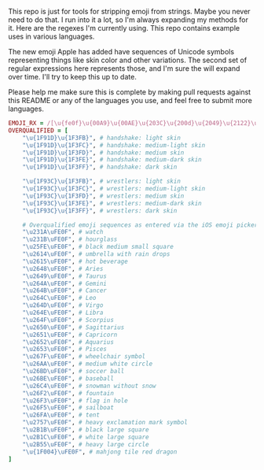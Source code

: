 This repo is just for tools for stripping emoji from
strings. Maybe you never need to do that. I run into it a
lot, so I'm always expanding my methods for it. Here are the
regexes I'm currently using. This repo contains example uses
in various languages.

The new emoji Apple has added have sequences of Unicode
symbols representing things like skin color and other
variations. The second set of regular expressions here
represents those, and I'm sure the will expand over time.
I'll try to keep this up to date.

Please help me make sure this is complete by making pull
requests against this README or any of the languages you
use, and feel free to submit more languages.

```ruby
EMOJI_RX = /[\u{fe0f}\u{00A9}\u{00AE}\u{203C}\u{200d}\u{2049}\u{2122}\u{2139}\u{2194}-\u{2199}\u{21A9}-\u{21AA}\u{231A}-\u{231B}\u{2328}\u{23CF}\u{23E9}-\u{23F3}\u{23F8}-\u{23FA}\u{24C2}\u{25AA}-\u{25AB}\u{25B6}\u{25C0}\u{25FB}-\u{25FE}\u{2600}-\u{2604}\u{260E}\u{2611}\u{2614}-\u{2615}\u{2618}\u{261D}\u{2620}\u{2622}-\u{2623}\u{2626}\u{262A}\u{262E}-\u{262F}\u{2638}-\u{263A}\u{2642}-\u{2653}\u{2660}\u{2663}\u{2665}-\u{2666}\u{2668}\u{267B}\u{267F}\u{2692}-\u{2694}\u{2696}-\u{2697}\u{2699}\u{269B}-\u{269C}\u{26A0}-\u{26A1}\u{26AA}-\u{26AB}\u{26B0}-\u{26B1}\u{26BD}-\u{26BE}\u{26C4}-\u{26C5}\u{26C8}\u{26CE}-\u{26CF}\u{26D1}\u{26D3}-\u{26D4}\u{26E9}-\u{26EA}\u{26F0}-\u{26F5}\u{26F7}-\u{26FA}\u{26FD}\u{2702}\u{2705}\u{2708}-\u{270D}\u{270F}\u{2712}\u{2714}\u{2716}\u{271D}\u{2721}\u{2728}\u{2733}-\u{2734}\u{2742}\u{2744}\u{2747}\u{274C}\u{274E}\u{2753}-\u{2755}\u{2757}\u{2763}-\u{2764}\u{2795}-\u{2797}\u{27A1}\u{27B0}\u{27BF}\u{2934}-\u{2935}\u{2B05}-\u{2B07}\u{2B1B}-\u{2B1C}\u{2B50}\u{2B55}\u{3030}\u{303D}\u{3297}\u{3299}\u{1F004}\u{1F0CF}\u{1F170}-\u{1F171}\u{1F17E}-\u{1F17F}\u{1F18E}\u{1F191}-\u{1F19A}\u{1F201}-\u{1F202}\u{1F21A}\u{1F22F}\u{1F232}-\u{1F23A}\u{1F250}-\u{1F251}\u{1F300}-\u{1F321}\u{1F324}-\u{1F393}\u{1F396}-\u{1F397}\u{1F399}-\u{1F39B}\u{1F39E}-\u{1F3F0}\u{1F3F3}-\u{1F3F5}\u{1F3F7}-\u{1F4FD}\u{1F4FF}-\u{1F53D}\u{1F549}-\u{1F54E}\u{1F550}-\u{1F567}\u{1F56F}-\u{1F570}\u{1F573}-\u{1F579}\u{1F587}\u{1F58A}-\u{1F58D}\u{1F590}\u{1F595}-\u{1F596}\u{1F5A5}\u{1F5A8}\u{1F5B1}-\u{1F5B2}\u{1F5BC}\u{1F5C2}-\u{1F5C4}\u{1F5D1}-\u{1F5D3}\u{1F5DC}-\u{1F5DE}\u{1F5E1}\u{1F5E3}\u{1F5EF}\u{1F5F3}\u{1F5FA}-\u{1F64F}\u{1F680}-\u{1F6C5}\u{1F6CB}-\u{1F6D0}\u{1F6E0}-\u{1F6E5}\u{1F6E9}\u{1F6EB}-\u{1F6EC}\u{1F6F0}\u{1F6F3}\u{1F910}-\u{1F918}\u{1f937}\u{1F980}-\u{1F984}\u{1F9C0}]+/.freeze
OVERQUALIFIED = [
    "\u{1F91D}\u{1F3FB}", # handshake: light skin
    "\u{1F91D}\u{1F3FC}", # handshake: medium-light skin
    "\u{1F91D}\u{1F3FD}", # handshake: medium skin
    "\u{1F91D}\u{1F3FE}", # handshake: medium-dark skin
    "\u{1F91D}\u{1F3FF}", # handshake: dark skin

    "\u{1F93C}\u{1F3FB}", # wrestlers: light skin
    "\u{1F93C}\u{1F3FC}", # wrestlers: medium-light skin
    "\u{1F93C}\u{1F3FD}", # wrestlers: medium skin
    "\u{1F93C}\u{1F3FE}", # wrestlers: medium-dark skin
    "\u{1F93C}\u{1F3FF}", # wrestlers: dark skin

    # Overqualified emoji sequences as entered via the iOS emoji picker.
    "\u231A\uFE0F", # watch
    "\u231B\uFE0F", # hourglass
    "\u25FE\uFE0F", # black medium small square
    "\u2614\uFE0F", # umbrella with rain drops
    "\u2615\uFE0F", # hot beverage
    "\u2648\uFE0F", # Aries
    "\u2649\uFE0F", # Taurus
    "\u264A\uFE0F", # Gemini
    "\u264B\uFE0F", # Cancer
    "\u264C\uFE0F", # Leo
    "\u264D\uFE0F", # Virgo
    "\u264E\uFE0F", # Libra
    "\u264F\uFE0F", # Scorpius
    "\u2650\uFE0F", # Sagittarius
    "\u2651\uFE0F", # Capricorn
    "\u2652\uFE0F", # Aquarius
    "\u2653\uFE0F", # Pisces
    "\u267F\uFE0F", # wheelchair symbol
    "\u26AA\uFE0F", # medium white circle
    "\u26BD\uFE0F", # soccer ball
    "\u26BE\uFE0F", # baseball
    "\u26C4\uFE0F", # snowman without snow
    "\u26F2\uFE0F", # fountain
    "\u26F3\uFE0F", # flag in hole
    "\u26F5\uFE0F", # sailboat
    "\u26FA\uFE0F", # tent
    "\u2757\uFE0F", # heavy exclamation mark symbol
    "\u2B1B\uFE0F", # black large square
    "\u2B1C\uFE0F", # white large square
    "\u2B55\uFE0F", # heavy large circle
    "\u{1F004}\uFE0F", # mahjong tile red dragon
]
```